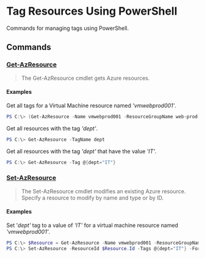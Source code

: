 # Tag Resources Using PowerShell

Commands for managing tags using PowerShell.

## Commands

### **[Get-AzResource](https://docs.microsoft.com/en-us/powershell/module/az.resources/get-azresource?view=azps-2.5.0)**

>The Get-AzResource cmdlet gets Azure resources.

#### Examples

Get all tags for a Virtual Machine resource named _'vmwebprod001'_.

``` ps1
PS C:\> (Get-AzResource -Name vmwebprod001 -ResourceGroupName web-prod-rg).Tags
```

Get all resources with the tag _'dept'_.

``` ps1
PS C:\> Get-AzResource -TagName dept
```

Get all resources with the tag _'dept'_ that have the value _'IT'_.

``` ps1
PS C:\> Get-AzResource -Tag @{dept="IT"}
```

### **[Set-AzResource](https://docs.microsoft.com/en-us/powershell/module/az.resources/set-azresource?view=azps-2.5.0)**

>The Set-AzResource cmdlet modifies an existing Azure resource. Specify a resource to modify by name and type or by ID.

#### Examples

Set '_dept'_ tag to a value of _'IT'_ for a virtual machine resource named _'vmwebprod001'_.

``` ps1
PS C:\> $Resource = Get-AzResource -Name vmwebprod001 -ResourceGroupName web-prod-rg
PS C:\> Set-AzResource -ResourceId $Resource.Id -Tags @{dept="IT"} -Force
```
